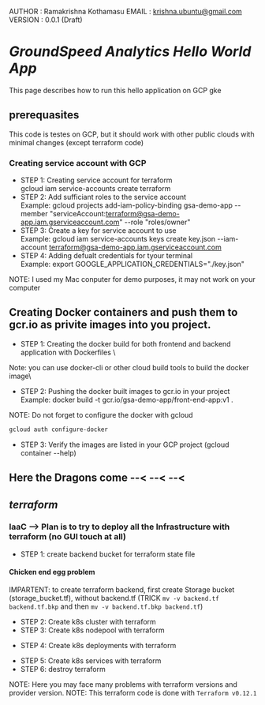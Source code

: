 AUTHOR  : Ramakrishna Kothamasu
EMAIL   : krishna.ubuntu@gmail.com  
VERSION : 0.0.1 (Draft)

# *GroundSpeed Analytics Hello World App*
This page describes how to run this hello application on GCP gke

## prerequasites
This code is testes on GCP, but it should work with other public clouds with minimal changes (except terraform code)

### Creating service account with GCP 
* STEP 1: Creating service account for terraform \
          gcloud iam service-accounts create terraform
* STEP 2: Add sufficiant roles to the service account \
          Example: gcloud projects add-iam-policy-binding gsa-demo-app --member "serviceAccount:terraform@gsa-demo-app.iam.gserviceaccount.com" --role "roles/owner"
* STEP 3: Create a key for service account to use \
          Example: gcloud iam service-accounts keys create key.json --iam-account terraform@gsa-demo-app.iam.gserviceaccount.com
* STEP 4: Adding defualt credentials for tyour terminal \
          Example: export GOOGLE_APPLICATION_CREDENTIALS="./key.json"
 
 NOTE: I used my Mac conputer for demo purposes, it may not work on your computer

## Creating Docker containers and push them to gcr.io as privite images into you project.
* STEP 1: Creating the docker build for both frontend and backend application with Dockerfiles \

Note: you can use docker-cli or other cloud build tools to build the docker image\

* STEP 2: Pushing the docker built images to gcr.io in your project\
          Example: docker build -t gcr.io/gsa-demo-app/front-end-app:v1 .

NOTE: Do not forget to configure the docker with gcloud 
```sh
gcloud auth configure-docker
```

* STEP 3: Verify the images are listed in your GCP project (gcloud container --help)

## Here the Dragons come --< --< --<

## *terraform*

### IaaC --> Plan is to try to deploy all the Infrastructure with terraform (no GUI touch at all)

* STEP 1: create backend bucket for terraform state file

#### Chicken end egg problem
IMPARTENT: to create terraform backend, first create Storage bucket (storage_bucket.tf), without backend.tf (TRICK `mv -v backend.tf backend.tf.bkp` and then `mv -v backend.tf.bkp backend.tf`)

* STEP 2: Create k8s cluster with terraform
* STEP 3: Create k8s nodepool with terraform
<!-- fronend for Flask app and backend for postgres pods--> 
* STEP 4: Create k8s deployments with terraform
<!-- frontend will be advertised to outside world as HTTPS LoadBalancer and postgres will use only ClusterIP and only available to pods with in the Cluster -->
* STEP 5: Create k8s services with terraform
* STEP 6: destroy terraform

NOTE: Here you may face many problems with terraform versions and provider version.
NOTE: This terraform code is done with `Terraform v0.12.1`


